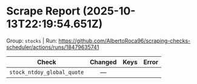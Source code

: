 # Scrape Report (2025-10-13T22:19:54.651Z)

Group: `stocks`  |  Run: https://github.com/AlbertoRoca96/scraping-checks-scheduler/actions/runs/18479635741

| Check | Changed | Keys | Error |
|---|:---:|:--|:--|
| `stock_ntdoy_global_quote` | — |  |  |
